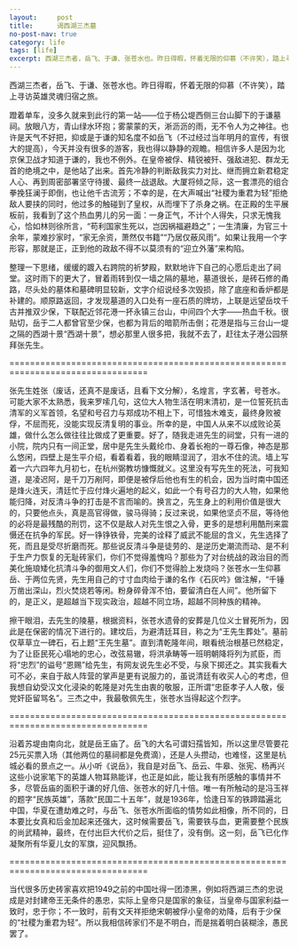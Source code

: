 ```yaml
---
layout:     post
title:      谒西湖三杰墓
no-post-nav: true
category: life
tags: [life]
excerpt: 西湖三杰者，岳飞、于谦、张苍水也。昨日得暇，怀着无限的仰慕（不许笑），踏上寻访英雄灵魂归宿之旅
---
```


西湖三杰者，岳飞、于谦、张苍水也。昨日得暇，怀着无限的仰慕（不许笑），踏上寻访英雄灵魂归宿之旅。

蹬着单车，没多久就来到此行的第一站——位于杨公堤西侧三台山脚下的于谦墓祠。放眼八方，青山绿水环抱；雾蒙蒙的天，淅沥沥的雨，无不令人为之神往。也许是天气不好把，抑或是于谦的知名度不如岳飞（不过经过当年明月的宣传，有很大的提高），今天并没有很多的游客，我也得以静静的观瞻。相信许多人是因为北京保卫战才知道于谦的，我也不例外。在皇帝被俘、精锐被歼、强敌进犯、群龙无首的绝境之中，是他站了出来。首先冷静的判断敌我实力对比、继而拥立新君稳定人心、再到周密部署坚守待援、最终一战退敌。大厦将倾之际，这一套漂亮的组合拳挽狂澜于即倒，也让他千古流芳；不幸的是，在大声喊出“社稷为重君为轻”拒绝敌人要挟的同时，他过多的触碰到了皇权，从而埋下了杀身之祸。在正殿的生平展板前，我看到了这个热血男儿的另一面：一身正气，不计个人得失，只求无愧我心，恰如林则徐所言，“苟利国家生死以，岂因祸福避趋之”；一生清廉，为官三十余年，蒙难抄家时，“家无余资，萧然仅书籍”“乃居仅蔽风雨”。如果让我用一个字形容，那就是正，正到他的政敌不得不以莫须有的“迎立外藩”来构陷。

整理一下思绪，缓缓的踱入右跨院的祈梦殿，默默地许下自己的心愿后走出了祠堂。这时雨下的更大了，冒着雨转到仅一墙之隔的墓地，墓道很长，是砖石修的甬路，尽头处的墓体和墓碑明显较新，文字介绍说经多次毁损，除了底座和香炉都是补建的。顺原路返回，才发现墓道的入口处有一座石质的牌坊，上联是远望岳坟千古并推双少保，下联配近邻花港一抔永镇三台山，中间四个大字——热血千秋。很贴切，岳于二人都曾官至少保，也都为背后的暗箭所击倒；花港是指与三台山一堤之隔的西湖十景“西湖十景”，想必那里人很多把，我就不去了，赶往太子港公园祭拜张先生。

=================================================================================

张先生姓张（废话，还真不是废话，且看下文分解），名煌言，字玄著，号苍水。可能大家不太熟悉，我来罗嗦几句，这位大人物生活在明末清初，是一位誓死抗击清军的义军首领，名望和号召力与郑成功不相上下，可惜独木难支，最终身败被俘，不屈而死，没能实现反清复明的事业。所幸的是，中国人从来不以成败论英雄，做什么怎么做往往比做成了更重要。好了，随我走进先生的祠堂，只有一进的小院，院内只有一间正堂，居中是先生头戴纶巾、身着长袍的一尊石像，神态是那么悠闲，四壁上是生平介绍，看着看着，我的眼睛湿润了，泪水不住的流。墙上写着一六六四年九月初七，在杭州弼教坊慷慨就义。这里没有写先生的死法，可我知道，是凌迟阿，是千刀万剐阿，即便是被俘后他也有生的机会，因为当时南中国还是烽火连天，清廷忙于应付烽火遍地的起义，如此一个有号召力的大人物，如果他能归降，对反清斗争的打击是不言而喻的。换言之，先生身上的利用价值是很大的，只要他点头，真是高官得做，骏马得骑；反过来说，如果他坚贞不屈，等待他的必将是最残酷的刑罚，这不仅是敌人对先生恨之入骨，更多的是想利用酷刑来震慑还在抗争的军民。好一铮铮铁骨，完美的诠释了威武不能屈的含义，先生选择了死，而且是受尽折磨而死。那些说反清斗争是徒劳的、是逆历史潮流而动、是不利于生产力恢复的无耻砖家们，你们不觉得羞愧吗？那些为了对台统战的政治目的而美化施琅矮化抗清斗争的御用文人们，你们不觉得脸上发烧吗？张苍水一生仰慕岳、于两位先贤，先生用自己的寸寸血肉给于谦的名作《石灰吟》做注解，“千锤万凿出深山，烈火焚烧若等闲。粉身碎骨浑不怕，要留清白在人间”。他所留下的，是正义，是超越当下现实政治，超越不同立场，超越不同种族的精神。

擦干眼泪，去先生的陵墓，根据资料，张苍水遗骨的安葬是几位义士冒死所为，因此是在保密的情况下进行的。建坟后，为避清廷耳目，称之为“王先生葬处”。墓前仅草草立一碑石，石上题“王先生墓”。直到清乾隆年间，眼看统治根基已然稳定，为了让臣民死心塌地的忠心，改弦易辙，将洪承畴等一班明朝降将列为贰臣，而将“忠烈”的谥号“恩赐”给先生，有网友说先生必不受，与泉下掷还之。其实我看大可不必，来自于敌人阵营的掌声是更有说服力的，虽说清廷有收买人心的考虑，但我想自幼受汉文化浸染的乾隆是对先生由衷的敬服，正所谓“忠臣孝子人人敬，佞党奸臣留骂名”。三杰之中，我最敬佩先生，张苍水当得起这个烈字。

=================================================================================

沿着苏堤由南向北，就是岳王庙了。岳飞的大名可谓妇孺皆知，所以这里尽管要花25元买票入场（其他两位的墓祠都是免费滴），还是人头攒动，也难怪，这里是杭城必看的景点之一。从小听《说岳》，我自是对岳飞、岳云、牛皋、张宪、杨再兴这些小说家笔下的英雄人物耳熟能详，也正是如此，能让我有所感触的事情并不多，尽管岳庙的面积于谦的好几倍、张苍水的好几十倍。唯一有所触动的是冯玉祥的题字“民族英雄”，落款“民国二十五年”，就是1936年，恰逢日军的铁蹄踏遍北中国，华夏在遭劫难之时，与岳飞、张苍水所面临的情势如此相像，所不同的，日本要比女真和后金加起来还强大，这时候需要岳飞，需要铁与血，更需要整个民族的尚武精神，最终，在付出巨大代价之后，挺住了，没有倒。这一刻，岳飞已化作凝聚所有华夏儿女的军旗，迎风飘扬。

=================================================================================

当代很多历史砖家喜欢把1949之前的中国吐得一团漆黑，例如将西湖三杰的忠说成是对封建帝王无条件的愚忠，实际上皇帝只是国家的象征，当皇帝与国家利益一致时，忠于你；不一致时，前有文天祥拒绝宋朝被俘小皇帝的劝降，后有于少保的“社稷为重君为轻”。所以我相信砖家们不是不明白，而是揣着明白装糊涂，愚民罢了。
